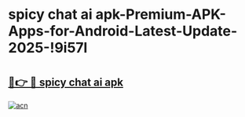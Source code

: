 # spicy chat ai apk-Premium-APK-Apps-for-Android-Latest-Update-2025-!9i57l

# <h2><a href="https://googleone.com">🔗👉 🔴 spicy chat ai apk</a></h2>

[![acn](https://github.com/user-attachments/assets/0f9c940e-d8b0-45ae-aac7-cd30a18b3e1c)](https://googleone.com)

